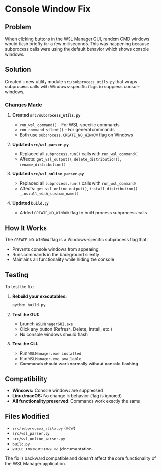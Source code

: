 # Console Window Fix

## Problem

When clicking buttons in the WSL Manager GUI, random CMD windows would flash briefly for a few milliseconds. This was happening because subprocess calls were using the default behavior which shows console windows.

## Solution

Created a new utility module `src/subprocess_utils.py` that wraps subprocess calls with Windows-specific flags to suppress console windows.

### Changes Made

1. **Created `src/subprocess_utils.py`**
   - `run_wsl_command()` - For WSL-specific commands
   - `run_command_silent()` - For general commands
   - Both use `subprocess.CREATE_NO_WINDOW` flag on Windows

2. **Updated `src/wsl_parser.py`**
   - Replaced all `subprocess.run()` calls with `run_wsl_command()`
   - Affects: `get_wsl_output()`, `delete_distribution()`, `rename_distribution()`

3. **Updated `src/wsl_online_parser.py`**
   - Replaced all `subprocess.run()` calls with `run_wsl_command()`
   - Affects: `get_wsl_online_output()`, `install_distribution()`, `_install_with_custom_name()`

4. **Updated `build.py`**
   - Added `CREATE_NO_WINDOW` flag to build process subprocess calls

## How It Works

The `CREATE_NO_WINDOW` flag is a Windows-specific subprocess flag that:

- Prevents console windows from appearing
- Runs commands in the background silently
- Maintains all functionality while hiding the console

## Testing

To test the fix:

1. **Rebuild your executables:**

   ```bash
   python build.py
   ```

2. **Test the GUI:**
   - Launch `WSLManagerGUI.exe`
   - Click any button (Refresh, Delete, Install, etc.)
   - No console windows should flash

3. **Test the CLI:**
   - Run `WSLManager.exe installed`
   - Run `WSLManager.exe available`
   - Commands should work normally without console flashing

## Compatibility

- **Windows:** Console windows are suppressed
- **Linux/macOS:** No change in behavior (flag is ignored)
- **All functionality preserved:** Commands work exactly the same

## Files Modified

- `src/subprocess_utils.py` (new)
- `src/wsl_parser.py`
- `src/wsl_online_parser.py`
- `build.py`
- `BUILD_INSTRUCTIONS.md` (documentation)

The fix is backward compatible and doesn't affect the core functionality of the WSL Manager application.
